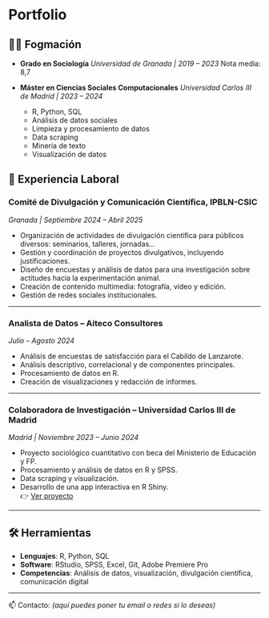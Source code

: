 # Portfolio

## 👩‍🎓 Fogmación

- **Grado en Sociología**
*Universidad de Granada | 2019 – 2023* 
  Nota media: 8,7

- **Máster en Ciencias Sociales Computacionales**
*Universidad Carlos III de Madrid | 2023 – 2024* 
  - R, Python, SQL  
  - Análisis de datos sociales  
  - Limpieza y procesamiento de datos  
  - Data scraping  
  - Minería de texto  
  - Visualización de datos

## 💼 Experiencia Laboral

### Comité de Divulgación y Comunicación Científica, IPBLN-CSIC  
*Granada | Septiembre 2024 – Abril 2025*

- Organización de actividades de divulgación científica para públicos diversos: seminarios, talleres, jornadas...
- Gestión y coordinación de proyectos divulgativos, incluyendo justificaciones.
- Diseño de encuestas y análisis de datos para una investigación sobre actitudes hacia la experimentación animal.
- Creación de contenido multimedia: fotografía, vídeo y edición.
- Gestión de redes sociales institucionales.

---

### Analista de Datos – Aiteco Consultores  
*Julio – Agosto 2024*

- Análisis de encuestas de satisfacción para el Cabildo de Lanzarote.
- Análisis descriptivo, correlacional y de componentes principales.
- Procesamiento de datos en R.
- Creación de visualizaciones y redacción de informes.

---

### Colaboradora de Investigación – Universidad Carlos III de Madrid  
*Madrid | Noviembre 2023 – Junio 2024*

- Proyecto sociológico cuantitativo con beca del Ministerio de Educación y FP.
- Procesamiento y análisis de datos en R y SPSS.
- Data scraping y visualización.
- Desarrollo de una app interactiva en R Shiny.  
  👉 [Ver proyecto](https://github.com/aliciatm/TFM_2024_aliciatm)

---

## 🛠️ Herramientas

- **Lenguajes**: R, Python, SQL  
- **Software**: RStudio, SPSS, Excel, Git, Adobe Premiere Pro  
- **Competencias**: Análisis de datos, visualización, divulgación científica, comunicación digital

---

📫 Contacto: *(aquí puedes poner tu email o redes si lo deseas)*
